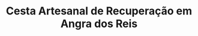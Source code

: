 ---
title: "Cesta Artesanal de Recuperação em Angra dos Reis"
description: "Apoie a recuperação de um amigo ou familiar com uma cesta artesanal em Angra dos Reis. Itens feitos à mão para trazer conforto e carinho durante o processo de recuperação."
layout: "home.html"
permalink: "/cesta-artesanal-de-recuperacao-em-angra-dos-reis/"
---